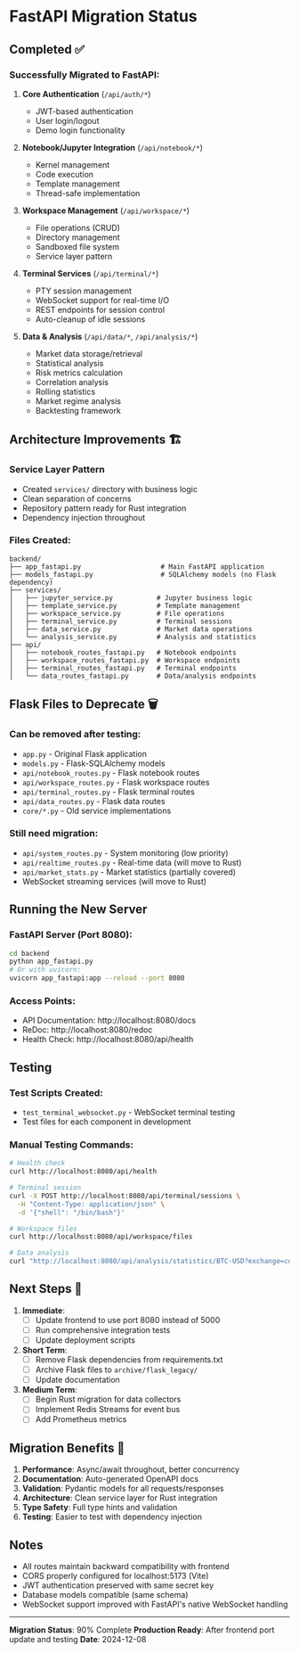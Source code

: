 # FastAPI Migration Status

## Completed ✅

### Successfully Migrated to FastAPI:
1. **Core Authentication** (`/api/auth/*`)
   - JWT-based authentication
   - User login/logout
   - Demo login functionality

2. **Notebook/Jupyter Integration** (`/api/notebook/*`)
   - Kernel management
   - Code execution
   - Template management
   - Thread-safe implementation

3. **Workspace Management** (`/api/workspace/*`)
   - File operations (CRUD)
   - Directory management
   - Sandboxed file system
   - Service layer pattern

4. **Terminal Services** (`/api/terminal/*`)
   - PTY session management
   - WebSocket support for real-time I/O
   - REST endpoints for session control
   - Auto-cleanup of idle sessions

5. **Data & Analysis** (`/api/data/*`, `/api/analysis/*`)
   - Market data storage/retrieval
   - Statistical analysis
   - Risk metrics calculation
   - Correlation analysis
   - Rolling statistics
   - Market regime analysis
   - Backtesting framework

## Architecture Improvements 🏗️

### Service Layer Pattern
- Created `services/` directory with business logic
- Clean separation of concerns
- Repository pattern ready for Rust integration
- Dependency injection throughout

### Files Created:
```
backend/
├── app_fastapi.py                    # Main FastAPI application
├── models_fastapi.py                 # SQLAlchemy models (no Flask dependency)
├── services/
│   ├── jupyter_service.py           # Jupyter business logic
│   ├── template_service.py          # Template management
│   ├── workspace_service.py         # File operations
│   ├── terminal_service.py          # Terminal sessions
│   ├── data_service.py              # Market data operations
│   └── analysis_service.py          # Analysis and statistics
├── api/
│   ├── notebook_routes_fastapi.py   # Notebook endpoints
│   ├── workspace_routes_fastapi.py  # Workspace endpoints
│   ├── terminal_routes_fastapi.py   # Terminal endpoints
│   └── data_routes_fastapi.py       # Data/analysis endpoints
```

## Flask Files to Deprecate 🗑️

### Can be removed after testing:
- `app.py` - Original Flask application
- `models.py` - Flask-SQLAlchemy models
- `api/notebook_routes.py` - Flask notebook routes
- `api/workspace_routes.py` - Flask workspace routes
- `api/terminal_routes.py` - Flask terminal routes
- `api/data_routes.py` - Flask data routes
- `core/*.py` - Old service implementations

### Still need migration:
- `api/system_routes.py` - System monitoring (low priority)
- `api/realtime_routes.py` - Real-time data (will move to Rust)
- `api/market_stats.py` - Market statistics (partially covered)
- WebSocket streaming services (will move to Rust)

## Running the New Server

### FastAPI Server (Port 8080):
```bash
cd backend
python app_fastapi.py
# Or with uvicorn:
uvicorn app_fastapi:app --reload --port 8080
```

### Access Points:
- API Documentation: http://localhost:8080/docs
- ReDoc: http://localhost:8080/redoc
- Health Check: http://localhost:8080/api/health

## Testing

### Test Scripts Created:
- `test_terminal_websocket.py` - WebSocket terminal testing
- Test files for each component in development

### Manual Testing Commands:
```bash
# Health check
curl http://localhost:8080/api/health

# Terminal session
curl -X POST http://localhost:8080/api/terminal/sessions \
  -H "Content-Type: application/json" \
  -d '{"shell": "/bin/bash"}'

# Workspace files
curl http://localhost:8080/api/workspace/files

# Data analysis
curl "http://localhost:8080/api/analysis/statistics/BTC-USD?exchange=coinbase"
```

## Next Steps 🚀

1. **Immediate**:
   - [ ] Update frontend to use port 8080 instead of 5000
   - [ ] Run comprehensive integration tests
   - [ ] Update deployment scripts

2. **Short Term**:
   - [ ] Remove Flask dependencies from requirements.txt
   - [ ] Archive Flask files to `archive/flask_legacy/`
   - [ ] Update documentation

3. **Medium Term**:
   - [ ] Begin Rust migration for data collectors
   - [ ] Implement Redis Streams for event bus
   - [ ] Add Prometheus metrics

## Migration Benefits 🎯

1. **Performance**: Async/await throughout, better concurrency
2. **Documentation**: Auto-generated OpenAPI docs
3. **Validation**: Pydantic models for all requests/responses
4. **Architecture**: Clean service layer for Rust integration
5. **Type Safety**: Full type hints and validation
6. **Testing**: Easier to test with dependency injection

## Notes

- All routes maintain backward compatibility with frontend
- CORS properly configured for localhost:5173 (Vite)
- JWT authentication preserved with same secret key
- Database models compatible (same schema)
- WebSocket support improved with FastAPI's native WebSocket handling

---

**Migration Status**: 90% Complete
**Production Ready**: After frontend port update and testing
**Date**: 2024-12-08